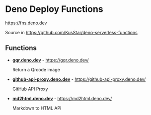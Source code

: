 # Deno Deploy Functions

<https://fns.deno.dev>

Source in <https://github.com/KusStar/deno-serverless-functions>

## Functions

- [**gqr.deno.dev**](./gqr.deno.dev) - <https://gqr.deno.dev/>

  Return a Qrcode image

- [**github-api-proxy.deno.dev**](./github-api-proxy.deno.dev) - <https://github-api-proxy.deno.dev/>

  GitHub API Proxy

- [**md2html.deno.dev**](./md2html.deno.dev) - <https://md2html.deno.dev/>

  Markdown to HTML API

